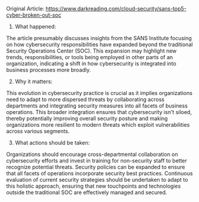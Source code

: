 Original Article: https://www.darkreading.com/cloud-security/sans-top5-cyber-broken-out-soc

1) What happened:

The article presumably discusses insights from the SANS Institute focusing on how cybersecurity responsibilities have expanded beyond the traditional Security Operations Center (SOC). This expansion may highlight new trends, responsibilities, or tools being employed in other parts of an organization, indicating a shift in how cybersecurity is integrated into business processes more broadly.

2) Why it matters:

This evolution in cybersecurity practice is crucial as it implies organizations need to adapt to more dispersed threats by collaborating across departments and integrating security measures into all facets of business operations. This broader integration ensures that cybersecurity isn't siloed, thereby potentially improving overall security posture and making organizations more resilient to modern threats which exploit vulnerabilities across various segments.

3) What actions should be taken:

Organizations should encourage cross-departmental collaboration on cybersecurity efforts and invest in training for non-security staff to better recognize potential threats. Security policies can be expanded to ensure that all facets of operations incorporate security best practices. Continuous evaluation of current security strategies should be undertaken to adapt to this holistic approach, ensuring that new touchpoints and technologies outside the traditional SOC are effectively managed and secured.